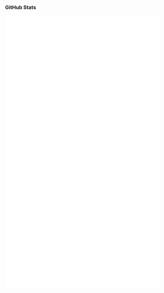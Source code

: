 ### GitHub Stats

<p align="left">
  <picture>
    <img src="/github-metrics.svg" alt="Metrics" />
  </picture>
</p>
